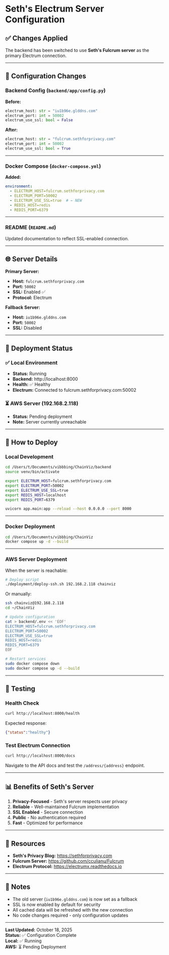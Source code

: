 # Seth's Electrum Server Configuration

## ✅ Changes Applied

The backend has been switched to use **Seth's Fulcrum server** as the primary Electrum connection.

---

## 🔧 Configuration Changes

### Backend Config (`backend/app/config.py`)

**Before:**
```python
electrum_host: str = "iu1b96e.glddns.com"
electrum_port: int = 50002
electrum_use_ssl: bool = False
```

**After:**
```python
electrum_host: str = "fulcrum.sethforprivacy.com"
electrum_port: int = 50002
electrum_use_ssl: bool = True
```

---

### Docker Compose (`docker-compose.yml`)

**Added:**
```yaml
environment:
  - ELECTRUM_HOST=fulcrum.sethforprivacy.com
  - ELECTRUM_PORT=50002
  - ELECTRUM_USE_SSL=true  # ← NEW
  - REDIS_HOST=redis
  - REDIS_PORT=6379
```

---

### README (`README.md`)

Updated documentation to reflect SSL-enabled connection.

---

## 🌐 Server Details

**Primary Server:**
- **Host:** `fulcrum.sethforprivacy.com`
- **Port:** `50002`
- **SSL:** Enabled ✅
- **Protocol:** Electrum

**Fallback Server:**
- **Host:** `iu1b96e.glddns.com`
- **Port:** `50002`
- **SSL:** Disabled

---

## 🚀 Deployment Status

### ✅ Local Environment
- **Status:** Running
- **Backend:** http://localhost:8000
- **Health:** ✅ Healthy
- **Electrum:** Connected to fulcrum.sethforprivacy.com:50002

### ⏳ AWS Server (192.168.2.118)
- **Status:** Pending deployment
- **Note:** Server currently unreachable

---

## 🔄 How to Deploy

### Local Development

```bash
cd /Users/t/Documents/vibbbing/ChainViz/backend
source venv/bin/activate

export ELECTRUM_HOST=fulcrum.sethforprivacy.com
export ELECTRUM_PORT=50002
export ELECTRUM_USE_SSL=true
export REDIS_HOST=localhost
export REDIS_PORT=6379

uvicorn app.main:app --reload --host 0.0.0.0 --port 8000
```

---

### Docker Deployment

```bash
cd /Users/t/Documents/vibbbing/ChainViz
docker compose up -d --build
```

---

### AWS Server Deployment

When the server is reachable:

```bash
# Deploy script
./deployment/deploy-ssh.sh 192.168.2.118 chainviz
```

Or manually:

```bash
ssh chainviz@192.168.2.118
cd ~/ChainViz

# Update configuration
cat > backend/.env << 'EOF'
ELECTRUM_HOST=fulcrum.sethforprivacy.com
ELECTRUM_PORT=50002
ELECTRUM_USE_SSL=true
REDIS_HOST=redis
REDIS_PORT=6379
EOF

# Restart services
sudo docker compose down
sudo docker compose up -d --build
```

---

## 🧪 Testing

### Health Check

```bash
curl http://localhost:8000/health
```

Expected response:
```json
{"status":"healthy"}
```

### Test Electrum Connection

```bash
curl http://localhost:8000/docs
```

Navigate to the API docs and test the `/address/{address}` endpoint.

---

## 📊 Benefits of Seth's Server

1. **Privacy-Focused** - Seth's server respects user privacy
2. **Reliable** - Well-maintained Fulcrum implementation
3. **SSL Enabled** - Secure connection
4. **Public** - No authentication required
5. **Fast** - Optimized for performance

---

## 🔗 Resources

- **Seth's Privacy Blog:** https://sethforprivacy.com
- **Fulcrum Server:** https://github.com/cculianu/Fulcrum
- **Electrum Protocol:** https://electrumx.readthedocs.io

---

## 📝 Notes

- The old server (`iu1b96e.glddns.com`) is now set as a fallback
- SSL is now enabled by default for security
- All cached data will be refreshed with the new connection
- No code changes required - only configuration updates

---

**Last Updated:** October 18, 2025  
**Status:** ✅ Configuration Complete  
**Local:** ✅ Running  
**AWS:** ⏳ Pending Deployment

